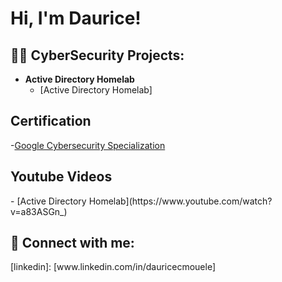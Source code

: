 <h1>Hi, I'm Daurice! </h1>

<h2>👨‍💻 CyberSecurity Projects:</h2>

- <b>Active Directory Homelab</b>
  - [Active Directory Homelab]
<h2>Certification</h2>


-[Google Cybersecurity Specialization](https://www.coursera.org/account/accomplishments/specialization/certificate/9QZNKQY9FHHE)

<h2>Youtube Videos</h2>
- [Active Directory Homelab](https://www.youtube.com/watch?v=a83ASGn_)
  

<h2> 🤳 Connect with me:</h2>
[linkedin]: [www.linkedin.com/in/dauricecmouele]



<!--
**joshmadakor1/joshmadakor1** is a ✨ _special_ ✨ repository because its `README.md` (this file) appears on your GitHub profile.

Here are some ideas to get you started:

- 🔭 I’m currently working on ...
- 🌱 I’m currently learning ...
- 👯 I’m looking to collaborate on ...
- 🤔 I’m looking for help with ...
- 💬 Ask me about ...
- 📫 How to reach me: ...
- 😄 Pronouns: ...
- ⚡ Fun fact: ...
-->
